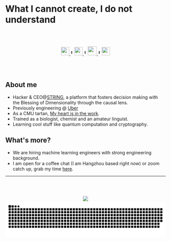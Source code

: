 # What I cannot create, I do not understand

<br></br>
<div align='center'>
<a href='https://www.linkedin.com/in/tonytongxupeng/'>
    <img width="26" height="26" src="https://img.icons8.com/metro/26/000000/linkedin.png"/>
</a>
 ╹
<a href='https://www.zhihu.com/people/tonyabracadabra'>
    <img width="26" height="26" src="https://user-images.githubusercontent.com/6690727/178393219-b94cec59-975c-41c9-bf4e-ef5b72e17c96.svg"/>
</a>
 ╹
 <a href='https://user-images.githubusercontent.com/6690727/178397264-3111fe90-423c-4e71-abbc-bfbafea84bcc.png'>
    <img width="28" height="28" src="https://user-images.githubusercontent.com/6690727/178393820-fe22707d-6550-45aa-b0b8-38537b611132.svg"/>
</a>
 ╹
<a href='mailto:siaawypcl@mozmail.com'>
    <img width="26" height="26" src="https://user-images.githubusercontent.com/6690727/178398219-c71ac8cf-957e-4b4a-b3e2-158fb5a33e8b.svg"/>
</a>

</div>

<br></br>

## About me
- Hacker & CEO@[STRING](stringx.cn), a platform that fosters decision making with the Blessing of Dimensionality through the causal lens.
- Previously engineering @ [Uber](https://www.uber.com/us/en/marketplace/)
- As a CMU tartan, [My heart is in the work](https://www.cmu.edu/about/today-we-work/).
- Trained as a biologist, chemist and an amateur linguist.
- Learning cool stuff like quantum computation and cryptography.

## What's more?
- We are hiring machine learning engineers with strong engineering background.
- I am open for a coffee chat (I am Hangzhou based right now) or zoom catch up, grab my time [here](https://calendly.com/tongxupeng-cpu/30).

--- 

<br></br>

<div align="center"> 
    <img src="https://github-readme-stats.vercel.app/api?username=tonyabracadabra&theme=algolia&count_private=true&show_icons=true">
    <img src="https://raw.githubusercontent.com/tonyabracadabra/tonyabracadabra/output/ocean.svg">
</div>

